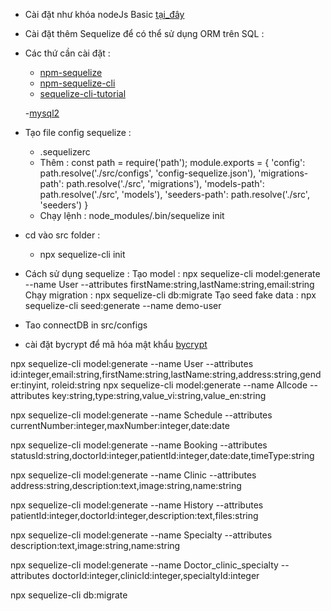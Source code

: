 - Cài đặt như khóa nodeJs Basic [tại_đây](https://github.com/nsthien2109/NodeJSBasic/blob/master/Note_nodeJS.md)

- Cài đặt thêm Sequelize để có thể sử dụng ORM trên SQL : 
 + Các thứ cần cài đặt : 
    - [npm-sequelize](npmjs.com/package/sequelize)
    - [npm-sequelize-cli](https://www.npmjs.com/package/sequelize-cli)
    - [sequelize-cli-tutorial](https://sequelize.org/docs/v6/other-topics/migrations/#installing-the-cli)

    -[mysql2](https://www.npmjs.com/package/mysql2) 


 + Tạo file config sequelize :
    + .sequelizerc
    + Thêm : const path = require('path');
            module.exports = {
            'config': path.resolve('./src/configs', 'config-sequelize.json'),
            'migrations-path': path.resolve('./src', 'migrations'),
            'models-path': path.resolve('./src', 'models'),
            'seeders-path': path.resolve('./src', 'seeders')
            }
    + Chạy lệnh : node_modules/.bin/sequelize init

 + cd vào src folder : 
   - npx sequelize-cli init

 + Cách sử dụng sequelize : 
   Tạo model : npx sequelize-cli model:generate --name User --attributes firstName:string,lastName:string,email:string
   Chạy migration : npx sequelize-cli db:migrate
   Tạo seed fake data : npx sequelize-cli seed:generate --name demo-user



+ Tao connectDB in src/configs


+ cài đặt bycrypt để mã hóa mật khẩu
 [bycrypt](https://www.npmjs.com/package/bcrypt)






npx sequelize-cli model:generate --name User --attributes id:integer,email:string,firstName:string,lastName:string,address:string,gender:tinyint, roleid:string
npx sequelize-cli model:generate --name Allcode --attributes key:string,type:string,value_vi:string,value_en:string

npx sequelize-cli model:generate --name Schedule --attributes currentNumber:integer,maxNumber:integer,date:date  

npx sequelize-cli model:generate --name Booking --attributes statusId:string,doctorId:integer,patientId:integer,date:date,timeType:string

npx sequelize-cli model:generate --name Clinic --attributes address:string,description:text,image:string,name:string


npx sequelize-cli model:generate --name History --attributes patientId:integer,doctorId:integer,description:text,files:string

npx sequelize-cli model:generate --name Specialty --attributes description:text,image:string,name:string

npx sequelize-cli model:generate --name Doctor_clinic_specialty --attributes doctorId:integer,clinicId:integer,specialtyId:integer





npx sequelize-cli db:migrate

